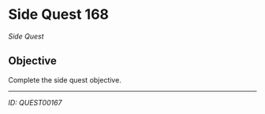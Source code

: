 # Side Quest 168

*Side Quest*

## Objective
Complete the side quest objective.

---
*ID: QUEST00167*